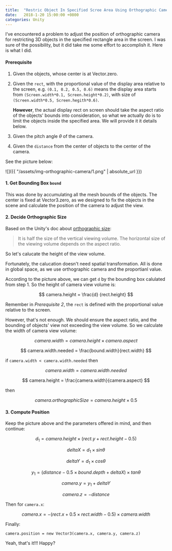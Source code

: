 ```yaml
---
title:  "Restric Object In Specified Scree Area Using Orthographic Camera"
date:   2018-1-20 15:00:00 +0800
categories: Unity
---
```




I’ve encountered a problem to adjust the position of orthographic camera for restricting 3D objects in the specified rectangle area in the screen. I was sure of the possibility, but it did take me some effort to accomplish it. Here is what I did.

#### Prerequisite

1. Given the objects, whose center is at Vector.zero.

2. Given the `rect`, with the proportional value of the display area relative to the screen, e.g. `(0.1, 0.2, 0.5, 0.6)` means the display area starts from `(Screen.width*0.1, Screen.height*0.2)`, with size of `(Screen.width*0.5, Screen.hegith*0.6)`.

   **However**, the actual display rect on screen should take the aspect ratio of the objects' bounds into consideration, so what we actually do is to limit the objects inside the specified area. We will provide it it details below.

3. Given the pitch angle $\theta$  of the camera.

4. Given the `distance` from the center of objects to the center of the camera.

See the picture below:

![]({{ "/assets/img-orthographic-camera/1.png" | absolute_url }})

#### 1. Get Bounding Box `bound`

This was done by accumulating all the mesh bounds of the objects. The center is fixed at Vector3.zero, as we designed to fix the objects in the scene and calculate the position of the camera to adjust the view.

#### 2.  Decide Orthographic Size

Based on the Unity's doc about [orthographic size](https://docs.unity3d.com/ScriptReference/Camera-orthographicSize.html):

> It is half the size of the vertical viewing volume. The horizontal size of the viewing volume depends on the aspect ratio.

So let's calucate the height of the view volume. 

Fortunately, the calucation doesn't need spatial transformation. All is done in global space, as we use orthographic camera and the proportianl value.

According to the picture above, we can get `d` by the bounding box calulated from step 1. So the height of camera view volume is:

$$
camera.height = \frac{d} {rect.height}
$$

Remember in *Prerequisite 2*, the `rect` is defined with the proportional value relative to the screen.

However, that's not enough. We should ensure the aspect ratio, and the bounding of objects' view not exceeding the view volume. So we calculate the width of camera view volume: 

$$
camera.width = camera.height \times camera.aspect
$$

$$
camera.width.needed = \frac{bound.width}{rect.width}
$$

if `camera.width < camera.width.needed` then

$$
camera.width = camera.width.needed
$$

$$
camera.height = \frac{camera.width}{camera.aspect}
$$

then

$$
camera.orthographicSize = camera.height \times 0.5
$$

#### 3. Compute Position 

Keep the picture above and the parameters offered in mind, and then continue:

$$
d_1 = camera.height \times (rect.y+rect.height-0.5)
$$

$$
deltaX = d_1 \times sin\theta
$$

$$
deltaY = d_1 \times cos\theta
$$

$$
y_1 = (distance - 0.5 \times bound.depth + deltaX) \times tan\theta
$$

$$
camera.y = y_1 + deltaY
$$

$$
camera.z = -distance
$$

Then for `camera.x`:

$$
camera.x = - (rect.x + 0.5 \times rect.width - 0.5) \times camera.width
$$

Finally:

```
camera.position = new Vector3(camera.x, camera.y, camera.z)
```



Yeah, that's it!!! Happy?